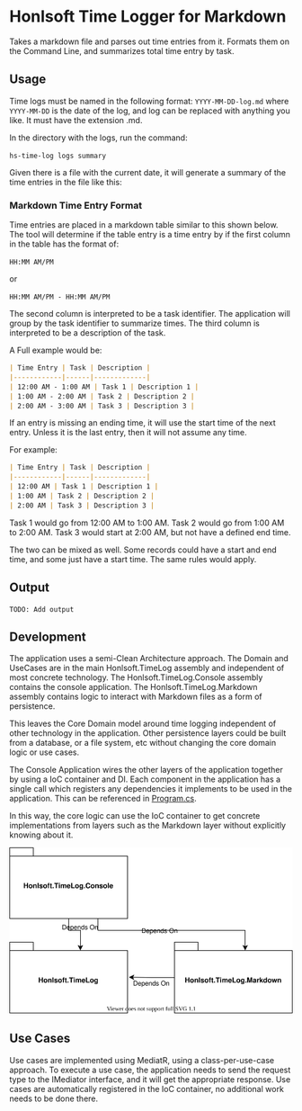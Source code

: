 # Honlsoft Time Logger for Markdown

Takes a markdown file and parses out time entries from it.
Formats them on the Command Line, and summarizes total time entry by task.

## Usage

Time logs must be named in the following format: `YYYY-MM-DD-log.md` where `YYYY-MM-DD` is the date of the log, and log can be replaced with anything you like.  It must have the extension .md.

In the directory with the logs, run the command:

```hs-time-log logs summary```

Given there is a file with the current date, it will generate a summary of the time entries in the file like this:


### Markdown Time Entry Format

Time entries are placed in a markdown table similar to this shown below.
The tool will determine if the table entry is a time entry by if the first column in the table has the format of:

`HH:MM AM/PM`

or

`HH:MM AM/PM - HH:MM AM/PM`

The second column is interpreted to be a task identifier.
The application will group by the task identifier to summarize times.
The third column is interpreted to be a description of the task.

A Full example would be:

```markdown
| Time Entry | Task | Description |
|------------|------|-------------|
| 12:00 AM - 1:00 AM | Task 1 | Description 1 |
| 1:00 AM - 2:00 AM | Task 2 | Description 2 |
| 2:00 AM - 3:00 AM | Task 3 | Description 3 |
```

If an entry is missing an ending time, it will use the start time of the next entry.  Unless it is the last entry, then it will not assume any time.

For example:


```markdown
| Time Entry | Task | Description |
|------------|------|-------------|
| 12:00 AM | Task 1 | Description 1 |
| 1:00 AM | Task 2 | Description 2 |
| 2:00 AM | Task 3 | Description 3 |
```

Task 1 would go from 12:00 AM to 1:00 AM.
Task 2 would go from 1:00 AM to 2:00 AM.
Task 3 would start at 2:00 AM, but not have a defined end time.

The two can be mixed as well.
Some records could have a start and end time, and some just have a start time.
The same rules would apply.

## Output

```
TODO: Add output
```


## Development

The application uses a semi-Clean Architecture approach.
The Domain and UseCases are in the main Honlsoft.TimeLog assembly and independent of most concrete technology.
The Honlsoft.TimeLog.Console assembly contains the console application.
The Honlsoft.TimeLog.Markdown assembly contains logic to interact with Markdown files as a form of persistence.

This leaves the Core Domain model around time logging independent of other technology in the application.
Other persistence layers could be built from a database, or a file system, etc without changing the core domain logic or use cases.

The Console Application wires the other layers of the application together by using a IoC container and DI.
Each component in the application has a single call which registers any dependencies it implements to be used in the application.
This can be referenced in [Program.cs](.\src\Honlsoft.TimeLog.Console\Program.cs).

In this way, the core logic can use the IoC container to get concrete implementations from layers such as the Markdown layer without explicitly knowing about it.

![Component Diagram](.\docs\component-diagram.svg)

## Use Cases

Use cases are implemented using MediatR, using a class-per-use-case approach.
To execute a use case, the application needs to send the request type to the IMediator interface, and it will get the appropriate response.
Use cases are automatically registered in the IoC container, no additional work needs to be done there.